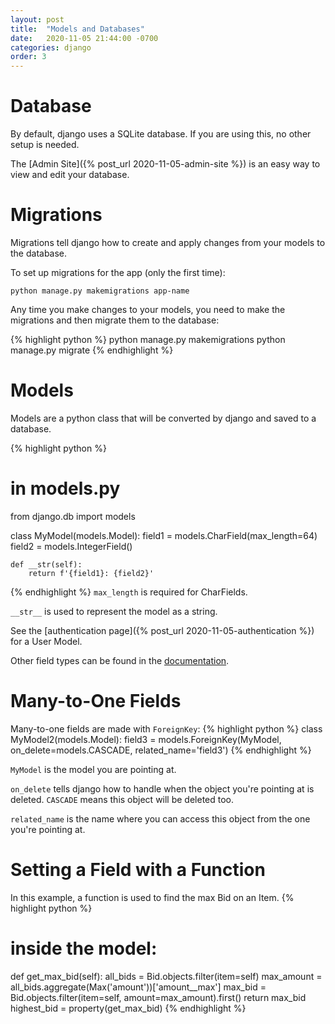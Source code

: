 ```yaml
---
layout: post
title:  "Models and Databases"
date:   2020-11-05 21:44:00 -0700
categories: django
order: 3
---
```

# Database
By default, django uses a SQLite database. If you are using this, no other setup is needed.

The [Admin Site]({% post_url 2020-11-05-admin-site %}) is an easy way to view and edit your database.

# Migrations
Migrations tell django how to create and apply changes from your models to the database.

To set up migrations for the app (only the first time):

`python manage.py makemigrations app-name`

Any time you make changes to your models, you need to make the migrations and then migrate them to the database:

{% highlight python %}
python manage.py makemigrations
python manage.py migrate
{% endhighlight %}

# Models
Models are a python class that will be converted by django and saved to a database.

{% highlight python %}
# in models.py
from django.db import models

class MyModel(models.Model):
    field1 = models.CharField(max_length=64)
    field2 = models.IntegerField()
    
    def __str(self):
        return f'{field1}: {field2}'
{% endhighlight %}
`max_length` is required for CharFields.

`__str__` is used to represent the model as a string.

See the [authentication page]({% post_url 2020-11-05-authentication %}) for a User Model.

Other field types can be found in the [documentation](https://docs.djangoproject.com/en/3.1/ref/models/fields/#field-types).

# Many-to-One Fields
Many-to-one fields are made with `ForeignKey`:
{% highlight python %}
class MyModel2(models.Model):
    field3 = models.ForeignKey(MyModel, on_delete=models.CASCADE, related_name='field3')
{% endhighlight %}

`MyModel` is the model you are pointing at.

`on_delete` tells django how to handle when the object you're pointing at is deleted. `CASCADE` means this object will be deleted too.

`related_name` is the name where you can access this object from the one you're pointing at.

# Setting a Field with a Function
In this example, a function is used to find the max Bid on an Item.
{% highlight python %}
# inside the model:
def get_max_bid(self):
	all_bids = Bid.objects.filter(item=self)
	max_amount = all_bids.aggregate(Max('amount'))['amount__max']
	max_bid = Bid.objects.filter(item=self, amount=max_amount).first()
	return max_bid
highest_bid = property(get_max_bid)
{% endhighlight %}
